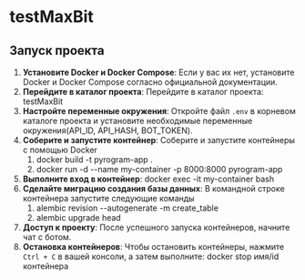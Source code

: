 # testMaxBit
## Запуск проекта

1. **Установите Docker и Docker Compose**: Если у вас их нет, установите Docker и Docker Compose согласно официальной документации.
2. **Перейдите в каталог проекта**: Перейдите в каталог проекта: testMaxBit
3. **Настройте переменные окружения**: Откройте файл `.env` в корневом каталоге проекта и установите необходимые переменные окружения(API_ID, API_HASH, BOT_TOKEN).
4. **Соберите и запустите контейнер**: Соберите и запустите контейнеры с помощью Docker
    1) docker build -t pyrogram-app .
    2) docker run -d --name my-container -p 8000:8000 pyrogram-app
5. **Выполните вход в контейнер**: docker exec -it my-container bash
6. **Сделайте миграцию создания базы данных**: В командной строке контейнера запустите следующие команды
    1) alembic revision --autogenerate -m create_table
    2) alembic upgrade head
7. **Доступ к проекту**: После успешного запуска контейнеров, начните чат с ботом.
8. **Остановка контейнеров**: Чтобы остановить контейнеры, нажмите `Ctrl + C` в вашей консоли, а затем выполните: docker stop имя/id контейнера
